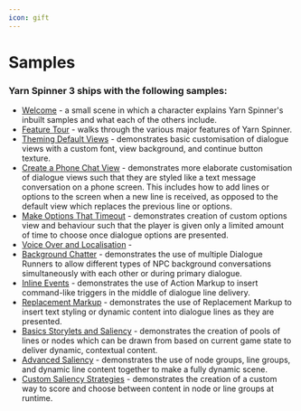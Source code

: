 ```yaml
---
icon: gift
---
```


# Samples

### Yarn Spinner 3 ships with the following samples:

* [Welcome](intro.md) - a small scene in which a character explains Yarn Spinner's inbuilt samples and what each of the others include.
* [Feature Tour](feature-tour.md) - walks through the various major features of Yarn Spinner.
* [Theming Default Views](theming-default-views.md) - demonstrates basic customisation of dialogue views with a custom font, view background, and continue button texture.
* [Create a Phone Chat View](page-1.md) - demonstrates more elaborate customisation of dialogue views such that they are styled like a text message conversation on a phone screen. This includes how to add lines or options to the screen when a new line is received, as opposed to the default view which replaces the previous line or options.
* [Make Options That Timeout](make-options-timeout.md) - demonstrates creation of custom options view and behaviour such that the player is given only a limited amount of time to choose once dialogue options are presented.
* [Voice Over and Localisation](sample-guide-voice-over-and-localisation.md) -
* [Background Chatter](background-chatter.md) - demonstrates the use of multiple Dialogue Runners to allow different types of NPC background conversations simultaneously with each other or during primary dialogue.
* [Inline Events](inline-events.md) - demonstrates the use of Action Markup to insert command-like triggers in the middle of dialogue line delivery.
* [Replacement Markup](replacement-markup.md) - demonstrates the use of Replacement Markup to insert text styling or dynamic content into dialogue lines as they are presented.
* [Basics Storylets and Saliency](basics-storylets-and-saliency.md) - demonstrates the creation of pools of lines or nodes which can be drawn from based on current game state to deliver dynamic, contextual content.
* [Advanced Saliency](advanced-saliency.md) - demonstrates the use of node groups, line groups, and dynamic line content together to make a fully dynamic scene.
* [Custom Saliency Strategies](custom-saliency-strategies.md) - demonstrates the creation of a custom way to score and choose between content in node or line groups at runtime.
